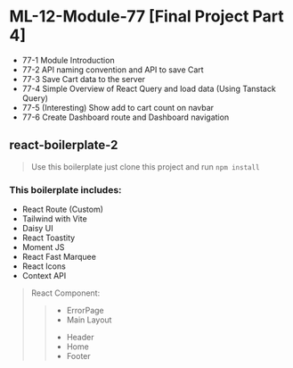# ML-12-Module-77 [Final Project Part 4]

* 77-1 Module Introduction
* 77-2 API naming convention and API to save Cart
* 77-3 Save Cart data to the server
* 77-4 Simple Overview of React Query and load data (Using Tanstack Query)
* 77-5 (Interesting) Show add to cart count on navbar 
* 77-6 Create Dashboard route and Dashboard navigation


## react-boilerplate-2

> Use this boilerplate just clone this project and run `npm install`

### This boilerplate includes:

* React Route (Custom)
* Tailwind with Vite
* Daisy UI
* React Toastity
* Moment JS
* React Fast Marquee
* React Icons
* Context API

> React Component:
>> - ErrorPage
>> - Main Layout
>> + Header
>> + Home
>> + Footer
